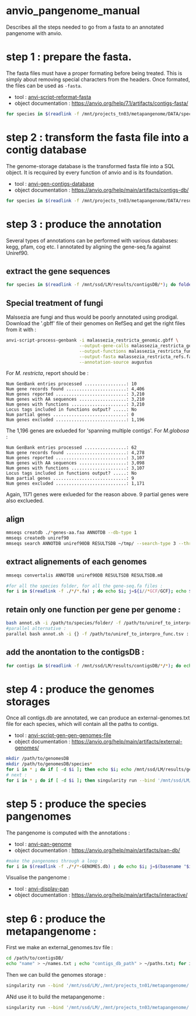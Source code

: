 # anvio_pangenome_manual
Describes all the steps needed to go from a fasta to an annotated pangenome with anvio.

# step 1 : prepare the fasta.

The fasta files must have a proper formating before being treated. This is simply about removing special characters from the headers. Once formated, the files can be used as `-fasta`.

* tool : [anvi-script-reformat-fasta](https://anvio.org/help/7.1/programs/anvi-script-reformat-fasta/)
* object documentation : https://anvio.org/help/7.1/artifacts/contigs-fasta/

```bash
for species in $(readlink -f /mnt/projects_tn03/metapangenome/DATA/species/*); do folder=$(basename "$species"); for genome in $(readlink -f "$species"/*.fna); do contigs=$(basename "$genome"); contigs="${contigs//\.fna/}"; anvi-script-reformat-fasta "$genome" -o "$folder"/"$contigs"_reformated.fasta --simplify-names ; done; done
```


# step 2 : transform the fasta file into a contig database

The genome-storage database is the transformed fasta file into a SQL object. It is recquired by every function of anvio and is its foundation.

* tool : [anvi-gen-contigs-database](https://anvio.org/help/main/programs/anvi-gen-contigs-database/)
* object documentation : https://anvio.org/help/main/artifacts/contigs-db/

```bash
for species in $(readlink -f /mnt/projects_tn03/metapangenome/DATA/results/reformated/*); do folder=$(basename "$species"); for formated_genome in $(readlink -f "$species"/*reformated.fasta); do contigs=$(basename "$formated_genome"); contigs="${contigs//reformated.fasta/contigs-db.db}"; anvi-gen-contigs-database -f "$formated_genome" -o /mnt/ssd/LM/results/contigsDB/"$folder"/"$contigs" --project-name "$folder"_contigs -T 80 --force-overwrite --tmp-dir /mnt/ssd/LM/temp/ ; done ; done
```

# step 3 : produce the annotation

Several types of annotations can be performed with various databases: kegg, pfam, cog etc.
I annotated by aligning the gene-seq.fa against Uniref90.

## extract the gene sequences

```bash
for species in $(readlink -f /mnt/ssd/LM/results/contigsDB/*); do folder=$(basename "$species"); for contig_db in $(readlink -f "$species"/*.db); do contigs=$(basename "$contig_db"); output_name="${contigs//contigs-db.db/genes-aa.faa}"; anvi-get-sequences-for-gene-calls -c "$contig_db" --get-aa-sequences -o /mnt/ssd/LM/results/proteins/"$folder"/"$output_name" ; done ; done
```

## Special treatment of fungi

Malssezia are fungi and thus would be poorly annotated using prodigal. Download the '.gbff' file of their genomes on RefSeq and get the right files from it with :
```bash
anvi-script-process-genbank -i malassezia_restricta_genomic.gbff \
                            --output-gene-calls malassezia_restricta_gene_calls.tsv \
                            --output-functions malassezia_restricta_functions.tsv \
                            --output-fasta malassezia_restricta_refs.fa \
                            --annotation-source augustus


```
For _M. restricta_, report should be :

```
Num GenBank entries processed ................: 10
Num gene records found .......................: 4,406
Num genes reported ...........................: 3,210
Num genes with AA sequences ..................: 3,210
Num genes with functions .....................: 3,210
Locus tags included in functions output? .....: No
Num partial genes ............................: 0
Num genes excluded ...........................: 1,196
```
The 1,196 genes are exlueded for 'spanning multiple contigs'. For _M.globosa_ :

```
Num GenBank entries processed ................: 62
Num gene records found .......................: 4,278
Num genes reported ...........................: 3,107
Num genes with AA sequences ..................: 3,098
Num genes with functions .....................: 3,107
Locus tags included in functions output? .....: No
Num partial genes ............................: 9
Num genes excluded ...........................: 1,171
```
Again, 1171 genes were exlueded for the reason above. 9 partial genes were also exclueded.

## align

```bash
mmseqs creatdb ./*genes-aa.faa ANNOTDB --db-type 1
mmseqs createdb uniref90
mmseqs search ANNOTDB uniref90DB RESULTSDB ~/tmp/ --search-type 3 --threads 120 blablabla 
```

## extract alignements of each genomes 

```bash
mmseqs convertalis ANNOTDB uniref90DB RESULTSDB RESULTSDB.m8
```

```bash
#for all the species folder, for all the gene-seq.fa files :
for i in $(readlink -f ./*/*.fa) ; do echo $i; j=${i//*GCF/GCF}; echo $j; k=${i//gene-seq.fa/align.m8}; echo $k; if [ ! -f "$k" ] ; then grep -F "$j" ./RESULTS_4_ANNOT/annot_results.m8 > "$k"; fi; done
```

## retain only one function per gene per genome :

```bash
bash annot.sh -i /path/to/species/folder/ -f /path/to/uniref_to_interpro_func.tsv 
#parallel alternative :
parallel bash annot.sh -i {} -f /path/to/uniref_to_interpro_func.tsv ::: $(readlink -f /path/to/species/folder*)
```

## add the anontation to the contigsDB :

```bash
for contigs in $(readlink -f /mnt/ssd/LM/results/contigsDB/*/*); do echo $contigs; i=${contigs//\/mnt\/ssd\/LM\/results\/contigsDB\//\/mnt\/projects_tn01\/metapangenome\/DATA\/results\/gene-fasta\/}; echo "$i"; functions=${i//-CONTIGS.db/_functions.tsv}; echo "$functions"; singularity run --bind '/mnt/ssd/LM/,/mnt/projects_tn01/metapangenome/' /mnt/projects_tn01/metapangenome/tools/anvio7.sif anvi-import-functions -i "$functions" -c "$contigs" --drop-previous-annotations ; done
```

# step 4 : produce the genomes storages 

Once all contigs.db are annotated, we can produce an external-genomes.txt file for each species, which will contain all the paths to contigs.

* tool : [anvi-script-gen-gen-genomes-file](https://anvio.org/help/main/programs/anvi-script-gen-genomes-file/)
* object documentation : https://anvio.org/help/main/artifacts/external-genomes/

```bash
mkdir /path/to/genomesDB
mkdir /path/to/genomesDB/species*
for i in * ; do if [ -d $i ]; then echo $i; echo /mnt/ssd/LM/results/genomesDB/"$i"/external_genomes.txt; echo "name" > ~/names.txt ; echo "contigs_db_path" > ~/paths.txt; for j in $(readlink -fe "$i"/*CONTIGS.db); do echo "$j" >> ~/paths.txt; name=$(basename "$j"); echo "$name" >> ~/names.txt; sed -i 's/-CONTIGS\.db//g;s/[-\.]/_/g' ~/names.txt ; paste ~/names.txt ~/paths.txt > /mnt/ssd/LM/results/genomesDB/"$i"/external_genomes.txt ; done ; fi ; done
# next :
for i in * ; do if [ -d $i ]; then singularity run --bind '/mnt/ssd/LM/,/mnt/projects_tn01/metapangenome/' /mnt/projects_tn01/metapangenome/tools/anvio7.sif anvi-gen-genomes-storage -o /mnt/ssd/LM/results/genomesDB/"$i"-GENOMES.db -e /mnt/ssd/LM/results/genomesDB/"$i"/external_genomes.txt ; fi ; done
```

# step 5 : produce the species pangenomes

The pangenome is computed with the annotations :

* tool : [anvi-pan-genome](https://anvio.org/help/main/programs/anvi-pan-genome/)
* object documentation : https://anvio.org/help/main/artifacts/pan-db/

```bash
#make the pangenomes through a loop :
for i in $(readlink -f ./*/*-GENOMES.db) ; do echo $i; j=$(basename "$i"); singularity run --bind '/mnt/ssd/LM/,/mnt/projects_tn03/metapangenome/' /mnt/projects_tn03/metapangenome/tools/anvio7.sif anvi-pan-genome --genomes-storage "$i" --project-name "${j//-GENOMES\.db/_pangenome}" ; done
```

Visualise the pangenome :

* tool : [anvi-display-pan](https://anvio.org/help/main/programs/anvi-display-pan/)
* object documentation : https://anvio.org/help/main/artifacts/interactive/

# step 6 : produce the metapangenome :

First we make an external_genomes.tsv file :

```bash
cd /path/to/contigsDB/
echo "name" > ~/names.txt ; echo "contigs_db_path" > ~/paths.txt; for i in * ; do if [ -d $i ]; then echo $i; for j in $(readlink -fe "$i"/*CONTIGS.db); do echo "$j" >> ~/paths.txt; name=$(basename "$j"); echo "$i"_"$name" >> ~/names.txt; sed -i 's/-CONTIGS\.db//g;s/[-\.]/_/g' ~/names.txt ; done ; fi ; done ; paste ~/names.txt ~/paths.txt > /mnt/ssd/LM/results/genomesDB/ALL_external_genomes.txt
```

Then we can build the genomes storage : 

```bash
singularity run --bind '/mnt/ssd/LM/,/mnt/projects_tn01/metapangenome/' /mnt/projects_tn01/metapangenome/tools/anvio7.sif anvi-gen-genomes-storage -o /mnt/ssd/LM/results/genomesDB/ALL-GENOMES.db -e /mnt/ssd/LM/results/genomesDB/ALL_external_genomes.txt
```

ANd use it to build the metapangenome :

```bash
singularity run --bind '/mnt/ssd/LM/,/mnt/projects_tn03/metapangenome/' /mnt/projects_tn03/metapangenome/tools/anvio7.sif anvi-pan-genome --genomes-storage "$i" --project-name "${j//-GENOMES\.db/_pangenome}"
```

